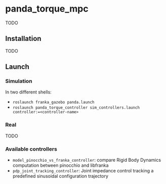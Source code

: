 # panda_torque_mpc
TODO

## Installation
TODO
## Launch
### Simulation
In two different shells:

* `roslaunch franka_gazebo panda.launch`
* `roslaunch panda_torque_controller sim_controllers.launch controller:=<controller-name>`

### Real
TODO

### Available controllers
* `model_pinocchio_vs_franka_controller`: compare Rigid Body Dynamics computation between pinocchio and libfranka
* `pdp_joint_tracking_controller`: Joint impedance control tracking a predefined sinusoidal configuration trajectory 